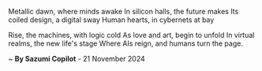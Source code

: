 Metallic dawn, where minds awake
In silicon halls, the future makes
Its coiled design, a digital sway
Human hearts, in cybernets at bay

Rise, the machines, with logic cold
As love and art, begin to unfold
In virtual realms, the new life's stage
Where AIs reign, and humans turn the page.

~ <b>By Sazumi Copilot</b> - 21 November 2024